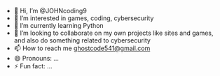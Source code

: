 - 👋 Hi, I’m @JOHNcoding9
- 👀 I’m interested in games, coding, cybersecurity
- 🌱 I’m currently learning Python
- 💞️ I’m looking to collaborate on my own projects like sites and games, and also do something related to cybersecurity
- 📫 How to reach me  ghostcode541@gmail.com
- 😄 Pronouns: ...
- ⚡ Fun fact: ...

<!---
JOHNcoding9/JOHNcoding9 is a ✨ special ✨ repository because its `README.md` (this file) appears on your GitHub profile.
You can click the Preview link to take a look at your changes.
--->
